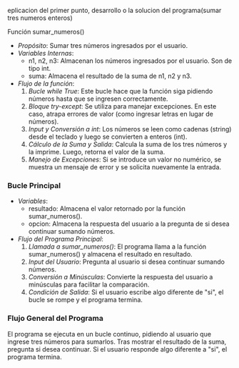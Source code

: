 eplicacion del primer punto, desarrollo o la solucion del programa(sumar tres numeros enteros)

 Función sumar_numeros()
- *Propósito*: Sumar tres números ingresados por el usuario.
- *Variables Internas*:
  - n1, n2, n3: Almacenan los números ingresados por el usuario. Son de tipo int.
  - suma: Almacena el resultado de la suma de n1, n2 y n3.
- *Flujo de la función*:
  1. *Bucle while True*: Este bucle hace que la función siga pidiendo números hasta que se ingresen correctamente.
  2. *Bloque try-except*: Se utiliza para manejar excepciones. En este caso, atrapa errores de valor (como ingresar letras en lugar de números).
  3. *Input y Conversión a int*: Los números se leen como cadenas (string) desde el teclado y luego se convierten a enteros (int).
  4. *Cálculo de la Suma y Salida*: Calcula la suma de los tres números y la imprime. Luego, retorna el valor de la suma.
  5. *Manejo de Excepciones*: Si se introduce un valor no numérico, se muestra un mensaje de error y se solicita nuevamente la entrada.

### Bucle Principal
- *Variables*:
  - resultado: Almacena el valor retornado por la función sumar_numeros().
  - opcion: Almacena la respuesta del usuario a la pregunta de si desea continuar sumando números.
- *Flujo del Programa Principal*:
  1. *Llamada a sumar_numeros()*: El programa llama a la función sumar_numeros() y almacena el resultado en resultado.
  2. *Input del Usuario*: Pregunta al usuario si desea continuar sumando números.
  3. *Conversión a Minúsculas*: Convierte la respuesta del usuario a minúsculas para facilitar la comparación.
  4. *Condición de Salida*: Si el usuario escribe algo diferente de "si", el bucle se rompe y el programa termina.

### Flujo General del Programa
El programa se ejecuta en un bucle continuo, pidiendo al usuario que ingrese tres números para sumarlos. Tras mostrar el resultado de la suma, pregunta si desea continuar. Si el usuario responde algo diferente a "si", el programa termina.
